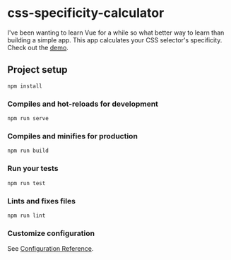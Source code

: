 # css-specificity-calculator
I've been wanting to learn Vue for a while so what better way to learn than building a simple app. This app calculates your CSS selector's specificity. Check out the [demo](https://css-specificity-calculator.netlify.com/). 

## Project setup
```
npm install
```

### Compiles and hot-reloads for development
```
npm run serve
```

### Compiles and minifies for production
```
npm run build
```

### Run your tests
```
npm run test
```

### Lints and fixes files
```
npm run lint
```

### Customize configuration
See [Configuration Reference](https://cli.vuejs.org/config/).
